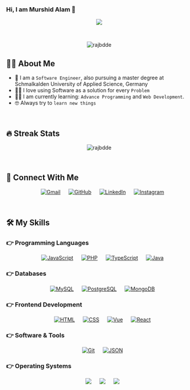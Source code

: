 ### Hi, I am Murshid Alam 👋

<p align="center">
    <a href="https://github.com/DenverCoder1/readme-typing-svg"><img src="https://readme-typing-svg.herokuapp.com?lines=Passionate+Self-Learner;Always%20learning%20new%20things&center=true&width=500&height=50"></a>
</p>
<br>

<p align="center"> 
    <img src="https://komarev.com/ghpvc/?username=rajbdde&label=Profile%20views&color=0e75b6&style=plastic" alt="rajbdde" /> 
	<!-- <a href = "https://commits.top/bangladesh.html" target="_blank"><img src="https://enx6k5e0wh6seuv.m.pipedream.net/&style=plastic" alt="rajbdde" target="_blank"/></a> -->
</p>

## :sassy_man: About Me

- :school: I am a `Software Engineer`, also pursuing a master degree at Schmalkalden University of Applied Science, Germany
- :technologist: I love using Software as a solution for every `Problem`
- :student: I am currently learning: `Advance Programming` and `Web Development`.
- :nerd_face: Always try to `learn new things`
<br>

## 🔥 Streak Stats

<p align="center"><img src="https://github-readme-streak-stats.herokuapp.com/?user=rajbdde&theme=algolia" alt="rajbdde"/></p>
<br>

## 🤝 Connect With Me

<p align="center">
  &emsp;
	<a href="mailto:rajbdde@gmail.com"><img img src="https://img.shields.io/badge/gmail-%23EA4335.svg?style=plastic&logo=gmail&logoColor=white" alt="Gmail"/></a>
  &emsp;
	<a href="https://github.com/rajbdde"><img src="https://img.shields.io/badge/github-%23181717.svg?style=plastic&logo=github&logoColor=white" alt="GitHub"/></a>
  &emsp;
	<a href="https://www.linkedin.com/in/rajsuas/"><img src="https://img.shields.io/badge/linkedin-%230A66C2.svg?style=plastic&logo=linkedin&logoColor=white" alt="LinkedIn"/></a>
  &emsp;
	<a href="https://www.instagram.com/murschid_/"><img src="https://img.shields.io/badge/instagram-%23E4405F.svg?style=plastic&logo=instagram&logoColor=white" alt="Instagram"/></a>
</p>
<br>

## 🛠️ My Skills

### 👉 Programming Languages

<p align="center"> 
  &emsp;
    <a href="https://developer.mozilla.org/en-US/docs/Web/JavaScript" target="_blank"><img alt="JavaScript" src="https://img.shields.io/badge/JavaScript%20-%23F7DF1E.svg?style=plastic&logo=javascript&logoColor=black"></a>
  &emsp;
    <a href="https://www.php.net" target="_blank"><img alt="PHP" src="https://img.shields.io/badge/PHP-777BB4?style=plastic&logo=php&logoColor=white"></a>
  &emsp;
    <a href="https://www.typescriptlang.org" target="_blank"><img alt="TypeScript" src="https://img.shields.io/badge/TypeScript-007ACC?style=plastic&logo=typescript&logoColor=white"></a>
  &emsp;
    <a href="https://www.java.com/en" target="_blank"><img alt="Java" src="https://img.shields.io/badge/Java-ED8B00?style=plastic&logo=openjdk&logoColor=white"></a>
</p>

### 👉 Databases

<p align="center"> 
  &emsp;
  	<a href="https://www.mysql.com" target="_blank"><img alt="MySQL" src="https://img.shields.io/badge/MySQL-005C84?style=plastic&logo=mysql&logoColor=white"></a>
  &emsp;
  	<a href="https://www.postgresql.org" target="_blank"><img alt="PostgreSQL" src="https://img.shields.io/badge/PostgreSQL-316192?style=plastic&logo=postgresql&logoColor=white"></a>
  &emsp;
  	<a href="https://www.mongodb.com" target="_blank"><img alt="MongoDB" src="https://img.shields.io/badge/MongoDB-4EA94B?style=plastic&logo=mongodb&logoColor=white"></a>
</p>

### 👉 Frontend Development

<p align="center"> 
  &emsp; 
  	<a href="https://www.w3.org/html/" target="_blank"><img alt="HTML" src="https://img.shields.io/badge/HTML5%20-%23E34F26.svg?style=plastic&logo=html5&logoColor=white"></a>   
  &emsp;
  	<a href="https://www.w3schools.com/css/" target="_blank"><img alt="CSS" src="https://img.shields.io/badge/CSS%20-%231572B6.svg?style=plastic&logo=css3&logoColor=white"></a>
  &emsp;
  	<a href="https://vuejs.org" target="_blank"><img alt="Vue" src="https://img.shields.io/badge/Vue.js-35495E?style=plastic&logo=vue.js&logoColor=4FC08D"></a>
  &emsp;
  	<a href="https://reactjs.org" target="_blank"><img alt="React" src="https://img.shields.io/badge/React-20232A?style=plastic&logo=react&logoColor=61DAFB"></a>
</p>

### 👉 Software & Tools

<p align="center">
  &emsp;
    <a href="#"><img alt="Git" src="https://img.shields.io/badge/Git%20-%23F05033.svg?style=plastic&logo=git&logoColor=white"></a>
  &emsp;
    <a href="#"><img alt="JSON" img src="https://img.shields.io/badge/json-%23000000.svg?style=plastic&logo=json&logoColor=white"></a>
</p>

### 👉 Operating Systems

<p align="center">
  &emsp;
    <a href="#"><img src="https://img.shields.io/badge/Windows-0078D6?style=plastic&logo=windows&logoColor=white"></a>
  &emsp;
    <a href="#"><img src="https://img.shields.io/badge/mac%20os-000000?style=plastic&logo=apple&logoColor=whit"></a>
  &emsp;
    <a href="#"><img src="https://img.shields.io/badge/Linux-FCC624?style=plastic&logo=linux&logoColor=black"></a>
</p>
<br/>

<!--
**rajbdde/rajbdde** is a ✨ _special_ ✨ repository because its `README.md` (this file) appears on your GitHub profile.

Here are some ideas to get you started:

- 🔭 I’m currently working on ...
- 🌱 I’m currently learning ...
- 👯 I’m looking to collaborate on ...
- 🤔 I’m looking for help with ...
- 💬 Ask me about ...
- 📫 How to reach me: ...
- 😄 Pronouns: ...
- ⚡ Fun fact: ...
-->
